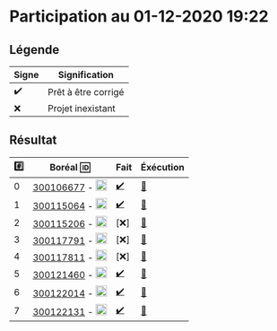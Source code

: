 # Participation au 01-12-2020 19:22

## Légende

| Signe              | Signification                 |
|--------------------|-------------------------------|
| :heavy_check_mark: | Prêt à être corrigé           |
| :x:                | Projet inexistant             |

## Résultat

|:hash:| Boréal :id:                | Fait               | Éxécution |
|------|----------------------------|--------------------|-----------|
| 0 | [300106677](../300106677.py) - <image src='https://avatars0.githubusercontent.com/u/71027895?s=460&v=4' width=20 height=20></image> | [:heavy_check_mark:](../300106677.py) | [:construction:](Correction.md#etudiant-300106677) |
| 1 | [300115064](../300115064.py) - <image src='https://avatars0.githubusercontent.com/u/72874987?s=460&v=4' width=20 height=20></image> | [:heavy_check_mark:](../300115064.py) | [:construction:](Correction.md#etudiant-300115064) |
| 2 | [300115206](../300115206.py) - <image src='https://avatars0.githubusercontent.com/u/73952068?s=460&v=4' width=20 height=20></image> | [:x:] | [:construction:](Correction.md#etudiant-300115206) |
| 3 | [300117791](../300117791.py) - <image src='https://avatars0.githubusercontent.com/u/73952191?s=460&v=4' width=20 height=20></image> | [:x:] | [:construction:](Correction.md#etudiant-300117791) |
| 4 | [300117811](../300117811.py) - <image src='https://avatars0.githubusercontent.com/u/71027809?s=460&v=4' width=20 height=20></image> | [:x:] | [:construction:](Correction.md#etudiant-300117811) |
| 5 | [300121460](../300121460.py) - <image src='https://avatars0.githubusercontent.com/u/71027883?s=460&v=4' width=20 height=20></image> | [:heavy_check_mark:](../300121460.py) | [:construction:](Correction.md#etudiant-300121460) |
| 6 | [300122014](../300122014.py) - <image src='https://avatars0.githubusercontent.com/u/71392439?s=460&v=4' width=20 height=20></image> | [:heavy_check_mark:](../300122014.py) | [:construction:](Correction.md#etudiant-300122014) |
| 7 | [300122131](../300122131.py) - <image src='https://avatars0.githubusercontent.com/u/71394111?s=460&v=4' width=20 height=20></image> | [:heavy_check_mark:](../300122131.py) | [:construction:](Correction.md#etudiant-300122131) |
